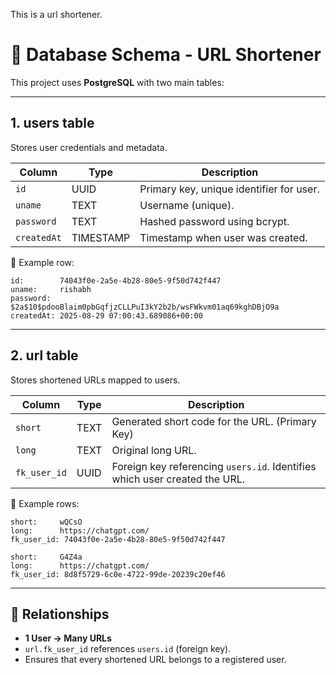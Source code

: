 This is a url shortener.

# 📌 Database Schema - URL Shortener

This project uses **PostgreSQL** with two main tables:

---

## **1. users table**

Stores user credentials and metadata.

| Column      | Type      | Description                              |
| ----------- | --------- | ---------------------------------------- |
| `id`        | UUID      | Primary key, unique identifier for user. |
| `uname`     | TEXT      | Username (unique).                       |
| `password`  | TEXT      | Hashed password using bcrypt.            |
| `createdAt` | TIMESTAMP | Timestamp when user was created.         |

🔹 Example row:

```
id:        74043f0e-2a5e-4b28-80e5-9f50d742f447
uname:     rishabh
password:  $2a$10$pdooBlaim0pbGqfjzCLLPuI3kY2b2b/wsFWkvm01aq69kghDBjO9a
createdAt: 2025-08-29 07:00:43.689086+00:00
```

---

## **2. url table**

Stores shortened URLs mapped to users.

| Column       | Type | Description                                                                |
| ------------ | ---- | -------------------------------------------------------------------------- |
| `short`      | TEXT | Generated short code for the URL. (Primary Key)                            |
| `long`       | TEXT | Original long URL.                                                         |
| `fk_user_id` | UUID | Foreign key referencing `users.id`. Identifies which user created the URL. |

🔹 Example rows:

```
short:     wQCsO
long:      https://chatgpt.com/
fk_user_id: 74043f0e-2a5e-4b28-80e5-9f50d742f447

short:     G4Z4a
long:      https://chatgpt.com/
fk_user_id: 8d8f5729-6c0e-4722-99de-20239c20ef46
```

---

## 🔗 Relationships

* **1 User → Many URLs**
* `url.fk_user_id` references `users.id` (foreign key).
* Ensures that every shortened URL belongs to a registered user.
